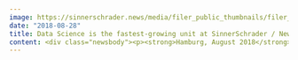 ```yaml
---
image: https://sinnerschrader.news/media/filer_public_thumbnails/filer_public/00/fc/00fca539-0cdc-46b8-b35a-a74a02258c37/700px_ramon_wartala.png__480x288_q85_crop_subsampling-2_upscale.png
date: "2018-08-28"
title: Data Science is the fastest-growing unit at SinnerSchrader / New hire Ramon Wartala takes over management
content: <div class="newsbody"><p><strong>Hamburg, August 2018</strong> – Ramon Wartala (46) is taking over the management of Data Science Practice within the fast-growing Data unit at SinnerSchrader. As Director of Data Science, the native of Hamburg develops customized solutions in the field of artificial intelligence and machine learning in order, via the smart use of data, to give SinnerSchrader’s customers a crucial advantage over the international competition in terms of information and knowledge.</p><p>Having studied computer science, Ramon Wartala has been working successfully in database marketing, IT solutions and software engineering for over 18 years. As Senior Big Data Architect at one of Germany’s largest e-commerce providers, he was responsible for setting up the company-wide data lake. His career has already taken him to international consumer goods and media companies. He is also an author, having written a reference work titled Praxiseinstieg Deep Learning, the first book on the subject in German.</p><p>Digital data is a transformation driver of user experience and business models. Innovative data-based consulting on digital product development, audience development and advanced analytics is now a core competence with a lasting effect on success in all customer projects at SinnerSchrader. The team, which is led jointly by Dr Axel Averdung (Managing Director of Strategy &amp; Data) and Dr Martin Holtschneider (Head of Analytics and Data Science), is the fastest-growing unit at SinnerSchrader.</p><p>Ramon Wartala on his new role&#58;<br/>“In the future, artificial intelligence topics will be a major factor of diversification for our customers. I will focus my work on creating a workbench for data science products, with which all kinds of customer solutions for machine learning and AI can be realized in an efficient and scalable manner.”</p><p>Dr Martin Holtschneider on Wartala joining the Data team&#58;<br/>“As part of the digital transformation, companies will gather and refine relevant data in order to build digital services on that basis. For this purpose, we must think and develop end-to-end, i.e. from marketing and data engineering to IT integration. Ramon Wartala has wide-ranging expertise that makes him an ideal addition to the innovative teams at SinnerSchrader.”</p></div>
---
```

